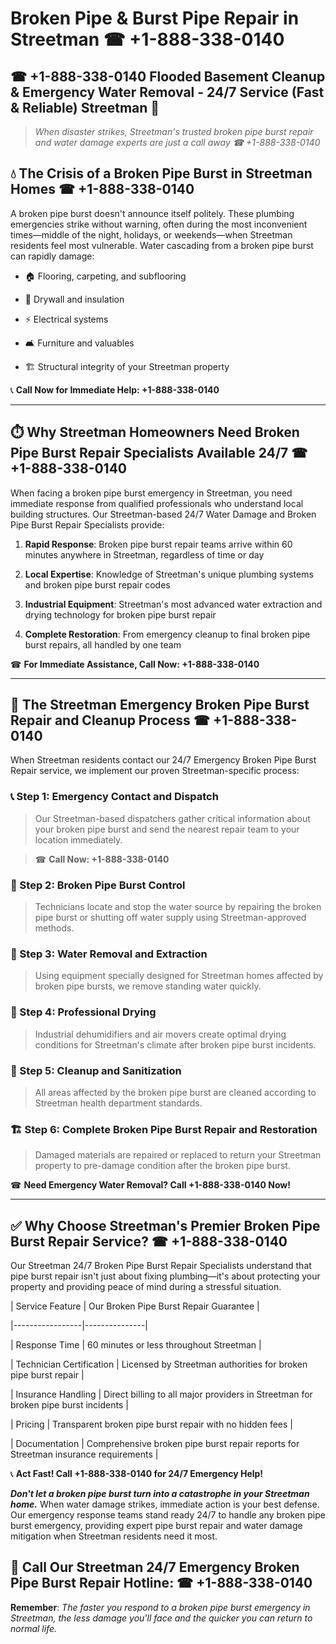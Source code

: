 # Broken Pipe & Burst Pipe Repair in Streetman ☎ +1-888-338-0140  
## ☎ +1-888-338-0140 Flooded Basement Cleanup & Emergency Water Removal - 24/7 Service (Fast & Reliable) Streetman 🚨  

> *When disaster strikes, Streetman's trusted broken pipe burst repair and water damage experts are just a call away ☎ +1-888-338-0140*  

## 💧 The Crisis of a Broken Pipe Burst in Streetman Homes ☎ +1-888-338-0140  

A broken pipe burst doesn't announce itself politely. These plumbing emergencies strike without warning, often during the most inconvenient times—middle of the night, holidays, or weekends—when Streetman residents feel most vulnerable. Water cascading from a broken pipe burst can rapidly damage:  

* 🏠 Flooring, carpeting, and subflooring  
* 🧱 Drywall and insulation  
* ⚡ Electrical systems  
* 🛋️ Furniture and valuables  
* 🏗️ Structural integrity of your Streetman property  

📞 **Call Now for Immediate Help: +1-888-338-0140**  

---  

## ⏱️ Why Streetman Homeowners Need Broken Pipe Burst Repair Specialists Available 24/7 ☎ +1-888-338-0140  

When facing a broken pipe burst emergency in Streetman, you need immediate response from qualified professionals who understand local building structures. Our Streetman-based 24/7 Water Damage and Broken Pipe Burst Repair Specialists provide:  

1. **Rapid Response**: Broken pipe burst repair teams arrive within 60 minutes anywhere in Streetman, regardless of time or day  
2. **Local Expertise**: Knowledge of Streetman's unique plumbing systems and broken pipe burst repair codes  
3. **Industrial Equipment**: Streetman's most advanced water extraction and drying technology for broken pipe burst repair  
4. **Complete Restoration**: From emergency cleanup to final broken pipe burst repairs, all handled by one team  

☎ **For Immediate Assistance, Call Now: +1-888-338-0140**  

---  

## 🔧 The Streetman Emergency Broken Pipe Burst Repair and Cleanup Process ☎ +1-888-338-0140  

When Streetman residents contact our 24/7 Emergency Broken Pipe Burst Repair service, we implement our proven Streetman-specific process:  

### 📞 Step 1: Emergency Contact and Dispatch  
> Our Streetman-based dispatchers gather critical information about your broken pipe burst and send the nearest repair team to your location immediately.  
> ☎ **Call Now: +1-888-338-0140**  

### 🚿 Step 2: Broken Pipe Burst Control  
> Technicians locate and stop the water source by repairing the broken pipe burst or shutting off water supply using Streetman-approved methods.  

### 🌊 Step 3: Water Removal and Extraction  
> Using equipment specially designed for Streetman homes affected by broken pipe bursts, we remove standing water quickly.  

### 💨 Step 4: Professional Drying  
> Industrial dehumidifiers and air movers create optimal drying conditions for Streetman's climate after broken pipe burst incidents.  

### 🧼 Step 5: Cleanup and Sanitization  
> All areas affected by the broken pipe burst are cleaned according to Streetman health department standards.  

### 🏗️ Step 6: Complete Broken Pipe Burst Repair and Restoration  
> Damaged materials are repaired or replaced to return your Streetman property to pre-damage condition after the broken pipe burst.  

☎ **Need Emergency Water Removal? Call +1-888-338-0140 Now!**  

---  

## ✅ Why Choose Streetman's Premier Broken Pipe Burst Repair Service? ☎ +1-888-338-0140  

Our Streetman 24/7 Broken Pipe Burst Repair Specialists understand that pipe burst repair isn't just about fixing plumbing—it's about protecting your property and providing peace of mind during a stressful situation.  

| Service Feature | Our Broken Pipe Burst Repair Guarantee |  
|-----------------|---------------|  
| Response Time | 60 minutes or less throughout Streetman |  
| Technician Certification | Licensed by Streetman authorities for broken pipe burst repair |  
| Insurance Handling | Direct billing to all major providers in Streetman for broken pipe burst incidents |  
| Pricing | Transparent broken pipe burst repair with no hidden fees |  
| Documentation | Comprehensive broken pipe burst repair reports for Streetman insurance requirements |  

📞 **Act Fast! Call +1-888-338-0140 for 24/7 Emergency Help!**  

***Don't let a broken pipe burst turn into a catastrophe in your Streetman home.*** When water damage strikes, immediate action is your best defense. Our emergency response teams stand ready 24/7 to handle any broken pipe burst emergency, providing expert pipe burst repair and water damage mitigation when Streetman residents need it most.  

## 📱 Call Our Streetman 24/7 Emergency Broken Pipe Burst Repair Hotline: ☎ +1-888-338-0140  

**Remember**: *The faster you respond to a broken pipe burst emergency in Streetman, the less damage you'll face and the quicker you can return to normal life.*